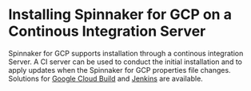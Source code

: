 # Installing Spinnaker for GCP on a Continous Integration Server

Spinnaker for GCP supports installation through a continous integration Server. A CI server can be used to conduct the initial installation and to apply updates when the Spinnaker for GCP properties file changes. Solutions for [Google Cloud Build](CLOUD_BUILD.md) and [Jenkins](JENKINS.md) are available.

